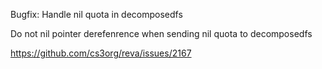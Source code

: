 Bugfix: Handle nil quota in decomposedfs 

Do not nil pointer derefenrence when sending nil quota to decomposedfs

https://github.com/cs3org/reva/issues/2167
